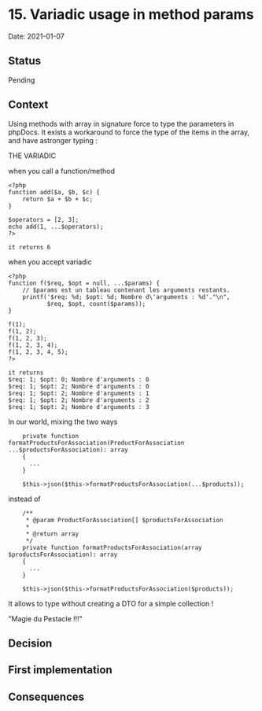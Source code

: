 # 15. Variadic usage in method params

Date: 2021-01-07

## Status

Pending

## Context

Using methods with array in signature force to type the parameters in phpDocs. It exists a workaround to force the type of the items in the array, and have astronger typing :

THE VARIADIC


when you call a function/method
```
<?php
function add($a, $b, $c) {
    return $a + $b + $c;
}

$operators = [2, 3];
echo add(1, ...$operators);
?>

it returns 6
```

when you accept variadic
```
<?php
function f($req, $opt = null, ...$params) {
    // $params est un tableau contenant les arguments restants.
    printf('$req: %d; $opt: %d; Nombre d\'arguments : %d'."\n",
           $req, $opt, count($params));
}

f(1);
f(1, 2);
f(1, 2, 3);
f(1, 2, 3, 4);
f(1, 2, 3, 4, 5);
?>

it returns 
$req: 1; $opt: 0; Nombre d'arguments : 0
$req: 1; $opt: 2; Nombre d'arguments : 0
$req: 1; $opt: 2; Nombre d'arguments : 1
$req: 1; $opt: 2; Nombre d'arguments : 2
$req: 1; $opt: 2; Nombre d'arguments : 3
```

In our world, mixing the two ways

```
    private function formatProductsForAssociation(ProductForAssociation ...$productsForAssociation): array
    {
      ...
    }

    $this->json($this->formatProductsForAssociation(...$products));

```
instead of
```
    /**
     * @param ProductForAssociation[] $productsForAssociation
     *
     * @return array
     */
    private function formatProductsForAssociation(array $productsForAssociation): array
    {
      ...
    }

    $this->json($this->formatProductsForAssociation($products));

```

It allows to type without creating a DTO for a simple collection !

"Magie du Pestacle !!!"


## Decision




## First implementation


## Consequences

